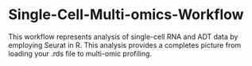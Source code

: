 # Single-Cell-Multi-omics-Workflow
This workflow represents analysis of single-cell RNA and ADT data by employing Seurat in R. This analysis provides a completes picture from loading your .rds file to multi-omic profiling. 
